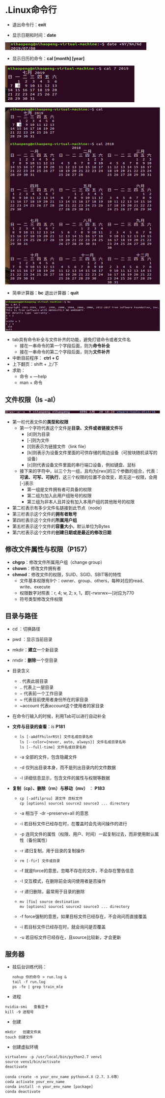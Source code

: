 # .Linux命令行

* 退出命令行：**exit**

* 显示日期和时间：**date**

![1562586587699](../images/1562586587699.png)

* 显示日历的命令：**cal [month] [year]**

![1562586699496](../images/1562586699496.png)

![1562586625530](../images/1562586625530.png)

* 简单计算器：**bc**		退出计算器：**quit**

![1562586862432](../images/1562586862432.png)

* tab具有命令补全与文件补齐的功能，避免打错命令或者文件名
  * 接在一串命令的第一个字段后面，则为**命令补全**
  * 接在一串命令的第二个字段后面，则为**文件补齐**
* 中断目前程序： **ctrl + C**
* 上下翻页：shift + 上/下
* 求助：
  * 命令 + —help
  * man + 命令



## 文件权限（ls -al）

![1563007096936](../images/1563007096936.png)

* 第一栏代表文件的**类型和权限**
  * 第一个字符代表这个文件是**目录、文件或者链接文件**等
    * [d]则为目录
    * [-]则为文件
    * [l]则表示为链接文件（link file）
    * [b]则表示为设备文件里面的可供存储的周边设备（可按块随机读写的设备）
    * [c]则代表设备文件里面的串行端口设备，例如键盘、鼠标
  * 接下来的字符中，以三个为一组，且均为[rwx]的三个参数的组合，代表：**可读、可写、可执行**，这三个权限的位置不会改变，若无这一权限，会用[-]表示
    * 第一组是文件拥有者可具备的权限
    * 第二组为加入此用户组账号的权限
    * 第三组为非本人且并没有加入本用户组的其他账号的权限
* 第二栏表示有多少文件名链接到此节点（node）
* 第三栏表示这个文件的**拥有者账号**
* 第四栏表示这个文件的**所属用户组**
* 第五栏表示这个文件的**容量大小**，默认单位为Bytes
* 第六栏表示这个文件的**创建日期或是最近的修改日期**



## 修改文件属性与权限（P157）

* **chgrp**：修改文件所属用户组（change group）
* **chown**：修改文件拥有者
* **chmod**：修改文件的权限，SUID、SGID、SBIT等的特性
  * 文件基本权限有9个：owner、group、others，每种对应的read、write、execute
  * 权限数字对照表：r, 4; w, 2; x, 1，即[-rwxrwx—]对应为770
  * 符号类型修改文件权限



## 目录与路径

* cd ：切换路径

* pwd ：显示当前目录

* mkdir：**建立**一个新目录

* rmdir：**删除**一个空目录

* 目录含义

  * .	代表此层目录
  * ..   代表上一层目录
  * $-$  代表前一个工作目录
  * ~   代表目前使用者身份所在的家目录
  * ~account   代表account这个使用者的家目录

* 在命令行输入的时候，利用Tab可以进行自动补全

* **文件与目录的查看**：$ls$  **P181**

  * ```shell
    ls [-aAdfFhilnrRSt] 文件名或目录名称
    ls [--color={never, auto, always}] 文件名或目录名称
    ls [--full-time] 文件名或目录名称
    ```

    

  * -a 	全部的文件，包含隐藏文件

  * -d     仅列出目录本身，而不是列出目录内的文件数据

  * -l      详细信息显示，包含文件的属性与权限等数据

* **复制（cp）、删除（rm）与移动（mv）** ： **P183**

  * ```shell
    cp [-adfilprsu] 源文件 目标文件
    cp [options] source1 source2 source3 ... directory
    ```

  * -a  相当于 -dr –preserve=all 的意思

  * -i   若目标文件已经存在时，在覆盖时会先询问操作的进行

  * -p  连同文件的属性（权限、用户、时间）一起复制过去，而非使用默认属性（备份属性）

  * -r   递归复制，用于目录的复制操作

  * ```shell
    rm [-fir] 文件或目录
    ```

  * -f   就是force的意思，忽略不存在的文件，不会存在警告信息

  * -I   交互模式，在删除前会询问使用者是否操作

  * -r   递归删除，最常用于目录的删除

  * ```shell
    mv [fiu] source destination
    mv [options] source1 source2 source3 ... directory
    ```

  * -f   force强制的意思，如果目标文件已经存在，不会询问而直接覆盖

  * -i   若目标文件已经存在时，就会询问是否覆盖

  * -u  若目标文件已经存在，且source比较新，才会更新





## 服务器

* 挂后台训练代码：

  ```shell
  nohup 你的命令 > run.log &
  tail -f run.log
  ps -fe | grep train_mle
  ```

* 进程

```shell
nvidia-smi	 查看显卡
kill -9 进程号
```

* 创建

```shell
mkdir	创建文件夹
touch 创建文件
```

* 创建虚拟环境

```shell
virtualenv -p /usr/local/bin/python2.7 venv1			
source venv1/bin/activate
deactivate

conda create -n your_env_name python=X.X（2.7、3.6等）
coda activate your_env_name
conda install -n your_env_name [package]
conda deactivate
```

